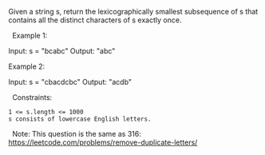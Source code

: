 Given a string s, return the lexicographically smallest subsequence of s that contains all the distinct characters of s exactly once.

 
Example 1:

Input: s = "bcabc"
Output: "abc"


Example 2:

Input: s = "cbacdcbc"
Output: "acdb"


 
Constraints:


	1 <= s.length <= 1000
	s consists of lowercase English letters.


 
Note: This question is the same as 316: https://leetcode.com/problems/remove-duplicate-letters/